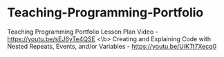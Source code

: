 # Teaching-Programming-Portfolio

Teaching Programming Portfolio Lesson Plan Video - https://youtu.be/sEJ6yTe4QSE <\b>
Creating and Explaining Code with Nested Repeats, Events, and/or Variables - https://youtu.be/UiKTt7Xecq0
